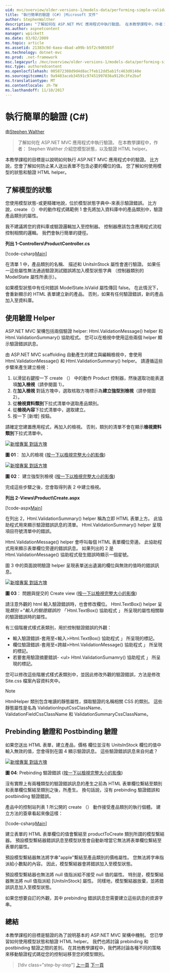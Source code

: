 ```yaml
---
uid: mvc/overview/older-versions-1/models-data/performing-simple-validation-cs
title: "執行簡單的驗證 (C#) |Microsoft 文件"
author: StephenWalther
description: "了解如何在 ASP.NET MVC 應用程式中執行驗證。 在本教學課程中，作者： Stephen Walther 導入您模型狀態，以及驗證 HTML helper..."
ms.author: aspnetcontent
manager: wpickett
ms.date: 03/02/2009
ms.topic: article
ms.assetid: 21383c9d-6aea-4bad-a99b-b5f2c9d6503f
ms.technology: dotnet-mvc
ms.prod: .net-framework
msc.legacyurl: /mvc/overview/older-versions-1/models-data/performing-simple-validation-cs
msc.type: authoredcontent
ms.openlocfilehash: 005872308d9d4d8ac7feb12dd5ab1fc463d0140e
ms.sourcegitcommit: 9a9483aceb34591c97451997036a9120c3fe2baf
ms.translationtype: MT
ms.contentlocale: zh-TW
ms.lasthandoff: 11/10/2017
---
```

<a name="performing-simple-validation-c"></a>執行簡單的驗證 (C#)
====================
由[Stephen Walther](https://github.com/StephenWalther)

> 了解如何在 ASP.NET MVC 應用程式中執行驗證。 在本教學課程中，作者： Stephen Walther 介紹您模型狀態，以及驗證 HTML helper。


本教學課程的目標是以說明如何執行 ASP.NET MVC 應用程式中的驗證。 比方說，您會了解如何防止某人送出表單不包含必要的欄位的值。 您了解如何使用模型的狀態和驗證 HTML helper。

## <a name="understanding-model-state"></a>了解模型的狀態

您使用模型狀態-或更精確地說，位於模型狀態字典中-來表示驗證錯誤。 比方說，create （） 中的動作程式碼範例 1 會先將加入資料庫中的產品類別中，驗證產品類別的屬性。


我不建議將您的資料庫或驗證邏輯加入至控制器。 控制器應該包含應用程式流程控制相關的邏輯。 我們會執行簡單的捷徑。


**列出 1-Controllers\ProductController.cs**

[!code-csharp[Main](performing-simple-validation-cs/samples/sample1.cs)]

在清單 1 中，產品類別的名稱、 描述和 UnitsInStock 屬性會進行驗證。 如果任一這些屬性無法通過驗證測試錯誤將加入模型狀態字典 （控制器類別的 ModelState 屬性所表示）。

如果模型狀態中有任何錯誤 ModelState.IsValid 屬性傳回 false。 在此情況下，會重新顯示的 HTML 表單建立新的產品。 否則，如果有任何驗證錯誤，新的產品加入至資料庫。

## <a name="using-the-validation-helpers"></a>使用驗證 Helper

ASP.NET MVC 架構包括兩個驗證 helper: Html.ValidationMessage() helper 和 Html.ValidationSummary() 協助程式。 您可以在檢視中使用這些兩個 helper 顯示驗證錯誤訊息。

由 ASP.NET MVC scaffolding 自動產生的建立與編輯檢視中，會使用 Html.ValidationMessage() 和 Html.ValidationSummary() helper。 請遵循這些步驟來產生建立檢視：

1. 以滑鼠右鍵按一下 create （） 中的動作 Product 控制器，然後選取功能表選項**加入檢視**（請參閱圖 1）。
2. 在**加入檢視** 對話方塊中，選取核取方塊標示為**建立強型別檢視**（請參閱圖 2）。
3. 從**檢視資料類別**下拉式清單中選取產品類別。
4. 從**檢視內容**下拉式清單中，選取建立。
5. 按一下 [新增] 按鈕。


請確定您建置應用程式，再加入的檢視。 否則，類別的清單不會在顯示**檢視資料類別**下拉式清單中。


[![新增專案 對話方塊](performing-simple-validation-cs/_static/image1.jpg)](performing-simple-validation-cs/_static/image1.png)

**圖 01**： 加入的檢視 ([按一下以檢視完整大小的影像](performing-simple-validation-cs/_static/image2.png))


[![新增專案 對話方塊](performing-simple-validation-cs/_static/image2.jpg)](performing-simple-validation-cs/_static/image3.png)

**圖 02**： 建立強型別檢視 ([按一下以檢視完整大小的影像](performing-simple-validation-cs/_static/image4.png))


完成這些步驟之後，您會取得列表 2 中建立檢視。

**列出 2-Views\Product\Create.aspx**

[!code-aspx[Main](performing-simple-validation-cs/samples/sample2.aspx)]

在列出 2，Html.ValidationSummary() helper 稱為立即 HTML 表單上方。 此協助程式用來顯示驗證錯誤訊息的清單。 Html.ValidationSummary() helper 呈現項目符號清單中的錯誤。

Html.ValidationMessage() helper 會呼叫每個 HTML 表單欄位旁邊。 此協助程式用來顯示表單欄位旁邊的錯誤訊息。 如果列出的 2 是 Html.ValidationMessage() 協助程式發生錯誤時顯示一個星號。

圖 3 中的頁面說明驗證 helper 呈現表單送出遺漏的欄位與無效的值時的錯誤訊息。


[![新增專案 對話方塊](performing-simple-validation-cs/_static/image3.jpg)](performing-simple-validation-cs/_static/image5.png)

**圖 03**： 問題與提交的 Create view ([按一下以檢視完整大小的影像](performing-simple-validation-cs/_static/image6.png))


請注意外觀的 html 輸入驗證錯誤時，也會修改欄位。 Html.TextBox() helper 呈現*類別 ="輸入的驗證錯誤的 「* Html.TextBox() 協助程式 」 所呈現的屬性相關聯的驗證錯誤時的屬性。

有三個階層式樣式表類別，用於控制驗證錯誤的外觀：

- 輸入驗證錯誤-套用至&lt;輸入&gt;Html.TextBox() 協助程式 」 所呈現的標記。
- 欄位驗證錯誤-套用至&lt;跨越&gt;Html.ValidationMessage() 協助程式 」 所呈現的標記。
- 若要套用驗證摘要錯誤- &lt;ul&gt; Html.ValidationSumamry() 協助程式 」 所呈現的標記。

您可以修改這些階層式樣式表類別中，並因此修改外觀的驗證錯誤，方法是修改 Site.css 檔案內容資料夾中。

> [!NOTE] 
> 
> HtmlHelper 類別包含唯讀的靜態屬性，擷取驗證的名稱相關 CSS 的類別。 這些靜態屬性是名為 ValidationInputCssClassName、 ValidationFieldCssClassName 和 ValidationSummaryCssClassName。


## <a name="prebinding-validation-and-postbinding-validation"></a>Prebinding 驗證和 Postbinding 驗證

如果您送出 HTML 表單，建立產品，價格 欄位並沒有 UnitsInStock 欄位的值中輸入無效的值，您會得到在圖 4 顯示驗證訊息。 這些驗證錯誤訊息來自何處？


[![新增專案 對話方塊](performing-simple-validation-cs/_static/image4.jpg)](performing-simple-validation-cs/_static/image7.png)

**圖 04**: Prebinding 驗證錯誤 ([按一下以檢視完整大小的影像](performing-simple-validation-cs/_static/image8.png))


沒有實際上有兩種類型的驗證錯誤訊息的產生之前為 HTML 表單欄位繫結至類別和表單欄位繫結至類別之後，所產生。 換句話說，沒有 prebinding 驗證錯誤和 postbinding 驗證錯誤。

產品中的控制站列表 1 所公開的 create （） 動作接受產品類別的執行個體。 建立方法的簽章看起來像這樣：

[!code-csharp[Main](performing-simple-validation-cs/samples/sample3.cs)]

建立表單的 HTML 表單欄位的值會繫結至 productToCreate 類別所謂的模型繫結器。 預設模型繫結器錯誤訊息至模型狀態會自動新增當它無法將表單欄位繫結至表單的屬性。

預設模型繫結器無法將字串"apple"繫結至產品類別的價格屬性。 您無法將字串指派給小數點的內容。 因此，模型繫結器會將錯誤加入至模型狀態。

預設模型繫結器也無法將 null 值指派給不接受 null 值的屬性。 特別是，模型繫結器無法將 null 值指派給 [UnitsInStock] 屬性。 同樣地，模型繫結器放棄，並將錯誤訊息加入至模型狀態。

如果您想要自訂的外觀，其中 prebinding 錯誤訊息您需要建立這些訊息的資源字串。

## <a name="summary"></a>總結

本教學課程的目標是驗證的為了說明基本的 ASP.NET MVC 架構中機制。 您已學習如何使用模型狀態和驗證 HTML helper。 我們也將討論 prebinding 和 postbinding 驗證之間的差別。 在其他教學課程中，我們將討論各種不同的策略來移動驗證程式碼從您的控制站移至您的模型類別。

>[!div class="step-by-step"]
[上一頁](displaying-a-table-of-database-data-cs.md)
[下一頁](validating-with-the-idataerrorinfo-interface-cs.md)
